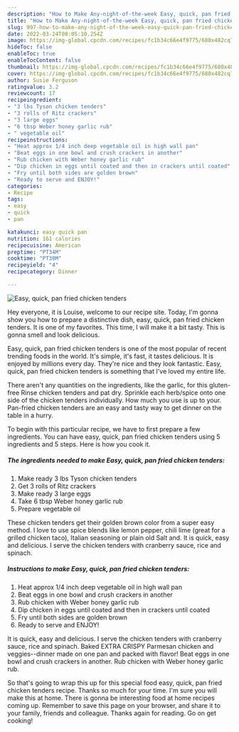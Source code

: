 ```yaml
---
description: "How to Make Any-night-of-the-week Easy, quick, pan fried chicken tenders"
title: "How to Make Any-night-of-the-week Easy, quick, pan fried chicken tenders"
slug: 997-how-to-make-any-night-of-the-week-easy-quick-pan-fried-chicken-tenders
date: 2022-03-24T08:05:10.254Z
image: https://img-global.cpcdn.com/recipes/fc1b34c66e4f9775/680x482cq70/easy-quick-pan-fried-chicken-tenders-recipe-main-photo.jpg
hideToc: false
enableToc: true
enableTocContent: false
thumbnail: https://img-global.cpcdn.com/recipes/fc1b34c66e4f9775/680x482cq70/easy-quick-pan-fried-chicken-tenders-recipe-main-photo.jpg
cover: https://img-global.cpcdn.com/recipes/fc1b34c66e4f9775/680x482cq70/easy-quick-pan-fried-chicken-tenders-recipe-main-photo.jpg
author: Susie Ferguson
ratingvalue: 3.2
reviewcount: 17
recipeingredient:
- "3 lbs Tyson chicken tenders"
- "3 rolls of Ritz crackers"
- "3 large eggs"
- "6 tbsp Weber honey garlic rub"
- " vegetable oil"
recipeinstructions:
- "Heat approx 1/4 inch deep vegetable oil in high wall pan"
- "Beat eggs in one bowl and crush crackers in another"
- "Rub chicken with Weber honey garlic rub"
- "Dip chicken in eggs until coated and then in crackers until coated"
- "Fry until both sides are golden brown"
- "Ready to serve and ENJOY!"
categories:
- Recipe
tags:
- easy
- quick
- pan

katakunci: easy quick pan 
nutrition: 161 calories
recipecuisine: American
preptime: "PT34M"
cooktime: "PT30M"
recipeyield: "4"
recipecategory: Dinner

---
```



![Easy, quick, pan fried chicken tenders](https://img-global.cpcdn.com/recipes/fc1b34c66e4f9775/680x482cq70/easy-quick-pan-fried-chicken-tenders-recipe-main-photo.jpg)

Hey everyone, it is Louise, welcome to our recipe site. Today, I'm gonna show you how to prepare a distinctive dish, easy, quick, pan fried chicken tenders. It is one of my favorites. This time, I will make it a bit tasty. This is gonna smell and look delicious.

Easy, quick, pan fried chicken tenders is one of the most popular of recent trending foods in the world. It's simple, it's fast, it tastes delicious. It is enjoyed by millions every day. They're nice and they look fantastic. Easy, quick, pan fried chicken tenders is something that I've loved my entire life.

There aren&#39;t any quantities on the ingredients, like the garlic, for this gluten-free Rinse chicken tenders and pat dry. Sprinkle each herb/spice onto one side of the chicken tenders individually. How much you use is up to your. Pan-fried chicken tenders are an easy and tasty way to get dinner on the table in a hurry.


To begin with this particular recipe, we have to first prepare a few ingredients. You can have easy, quick, pan fried chicken tenders using 5 ingredients and 5 steps. Here is how you cook it.

<!--inarticleads1-->

##### The ingredients needed to make Easy, quick, pan fried chicken tenders:

1. Make ready 3 lbs Tyson chicken tenders
1. Get 3 rolls of Ritz crackers
1. Make ready 3 large eggs
1. Take 6 tbsp Weber honey garlic rub
1. Prepare  vegetable oil


These chicken tenders get their golden brown color from a super easy method. I love to use spice blends like lemon pepper, chili lime (great for a grilled chicken taco), Italian seasoning or plain old Salt and. It is quick, easy and delicious. I serve the chicken tenders with cranberry sauce, rice and spinach. 

<!--inarticleads2-->

##### Instructions to make Easy, quick, pan fried chicken tenders:

1. Heat approx 1/4 inch deep vegetable oil in high wall pan
1. Beat eggs in one bowl and crush crackers in another
1. Rub chicken with Weber honey garlic rub
1. Dip chicken in eggs until coated and then in crackers until coated
1. Fry until both sides are golden brown
1. Ready to serve and ENJOY!

It is quick, easy and delicious. I serve the chicken tenders with cranberry sauce, rice and spinach. Baked EXTRA CRISPY Parmesan chicken and veggies--dinner made on one pan and packed with flavor! Beat eggs in one bowl and crush crackers in another. Rub chicken with Weber honey garlic rub. 

So that's going to wrap this up for this special food easy, quick, pan fried chicken tenders recipe. Thanks so much for your time. I'm sure you will make this at home. There is gonna be interesting food at home recipes coming up. Remember to save this page on your browser, and share it to your family, friends and colleague. Thanks again for reading. Go on get cooking!
